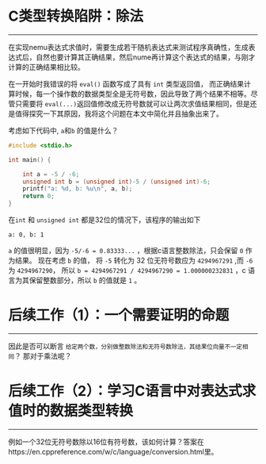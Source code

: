 
# C类型转换陷阱：除法

---

在实现nemu表达式求值时，需要生成若干随机表达式来测试程序真确性，生成表达式后，自然也要计算其正确结果，然后nume再计算这个表达式的结果，与刚才计算的正确结果相比较。

在一开始时我错误的将 `eval()` 函数写成了具有 `int` 类型返回值， 而正确结果计算时候，每一个操作数的数据类型全是无符号数，因此导致了两个结果不相等。尽管只需要将 `eval(...)`返回值修改成无符号数就可以让两次求值结果相同，但是还是值得探究一下其原因，我将这个问题在本文中简化并且抽象出来了。

考虑如下代码中, `a`和`b` 的值是什么？

```c++
#include <stdio.h>

int main() {

    int a = -5 / -6;
    unsigned int b = (unsigned int)-5 / (unsigned int)-6;
    printf("a: %d, b: %u\n", a, b);
    return 0;
}                  
```

在`int` 和 `unsigned int` 都是32位的情况下，该程序的输出如下

```
a: 0, b: 1
```

`a` 的值很明显，因为 `-5/-6 = 0.83333...` ，根据c语言整数除法，只会保留 `0` 作为结果。 现在考虑 `b` 的值， 将 `-5` 转化为 32 位无符号数应为 `4294967291` ,而 `-6` 为 `4294967290`， 所以 `b = 4294967291 / 4294967290 = 1.000000232831` ，c 语言为其保留整数部分，所以 `b` 的值就是 `1` 。

# 后续工作（1）：一个需要证明的命题

---



因此是否可以断言 `给定两个数，分别做整数除法和无符号数除法，其结果位向量不一定相同`？ 那对于乘法呢？

# 后续工作（2）：学习C语言中对表达式求值时的数据类型转换

---

例如一个32位无符号数除以16位有符号数，该如何计算？答案在https://en.cppreference.com/w/c/language/conversion.html里。



